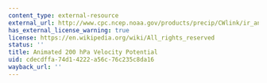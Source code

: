 ```yaml
---
content_type: external-resource
external_url: http://www.cpc.ncep.noaa.gov/products/precip/CWlink/ir_anim_monthly.shtml
has_external_license_warning: true
license: https://en.wikipedia.org/wiki/All_rights_reserved
status: ''
title: Animated 200 hPa Velocity Potential
uid: cdecdffa-74d1-4222-a56c-76c235c8da16
wayback_url: ''
---
```

